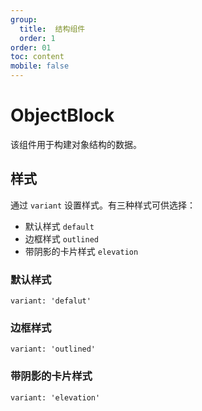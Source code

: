 ```yaml
---
group:
  title:  结构组件
  order: 1
order: 01
toc: content
mobile: false
---
```


# ObjectBlock

该组件用于构建对象结构的数据。

## 样式

通过 `variant` 设置样式。有三种样式可供选择：

* 默认样式 `default` 
* 边框样式 `outlined`
* 带阴影的卡片样式 `elevation`


### 默认样式 

`variant: 'defalut'`

<code src="./examples/ObjectBlockDefault" compact  background="#fff"></code>

### 边框样式 

`variant: 'outlined'`

<code src="./examples/ObjectBlockOutlined" compact background="#fff"></code>

### 带阴影的卡片样式 

`variant: 'elevation'`

<code src="./examples/ObjectBlockElevation" compact  background="#fff"></code>
